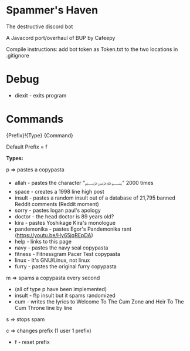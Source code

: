 # Spammer's Haven
The destructive discord bot

A Javacord port/overhaul of BUP by Cafeepy

Compile instructions: 
add bot token as Token.txt to the two locations in .gitignore

# Debug

 - diexit - exits program

# Commands
{Prefix}!{Type} {Command}

Default Prefix = f

**Types:**

p => pastes a copypasta

 - allah - pastes the character "﷽" 2000 times
 - space - creates a 1998 line high post
 - insult - pastes a random insult out of a database of 21,795 banned Reddit comments (Reddit moment)
 - sorry - pastes logan paul's apology
 - doctor - the head doctor is 89 years old?
 - kira - pastes Yoshikage Kira's monologue
 - pandemonika - pastes Egor's Pandemonika rant (https://youtu.be/Hy65jqREpDA)
 - help - links to this page
 - navy - pastes the navy seal copypasta
 - fitness - Fitnessgram Pacer Test copypasta
 - linux - It's GNU/Linux, not linux
 - furry - pastes the original furry copypasta

m => spams a copypasta every second

 - (all of type p have been implemented)
 - insult - f!p insult but it spams randomized
 - cum - writes the lyrics to Welcome To The Cum Zone and Heir To The Cum Throne line by line

s => stops spam

c => changes prefix (1 user 1 prefix)

 - f - reset prefix
